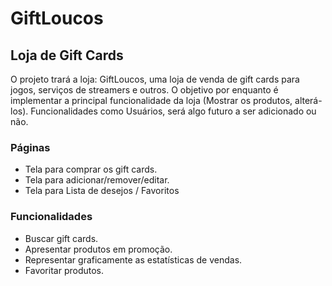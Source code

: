 # GiftLoucos

## Loja de Gift Cards

O projeto trará a loja: GiftLoucos, uma loja de venda de gift cards para jogos, serviços de streamers e outros.
O objetivo por enquanto é implementar a principal funcionalidade da loja (Mostrar os produtos, alterá-los). Funcionalidades como Usuários, será algo futuro a ser adicionado ou não.

### Páginas
* Tela para comprar os gift cards.
* Tela para adicionar/remover/editar.
* Tela para Lista de desejos / Favoritos

### Funcionalidades
* Buscar gift cards.
* Apresentar produtos em promoção.
* Representar graficamente as estatísticas de vendas.
* Favoritar produtos.
